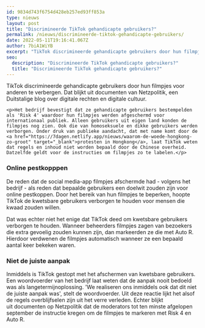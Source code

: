 ```yaml
---
id: 9834d743f6754d428eb257ed93ff853a
type: nieuws
layout: post
title: "Discrimineerde TikTok gehandicapte gebruikers?"
permalink: /nieuws/discrimineerde-tiktok-gehandicapte-gebruikers/
date: 2022-05-11T19:16:41.067Z
author: 7biA1WiYB
excerpt: "TikTok discrimineerde gehandicapte gebruikers door hun filmpjes voor anderen te verbergen. Dat blijkt uit documenten van Netzpolitik, een Duitstalige blog over digitale rechten en digitale cultuur.  "
seo:
  description: "Discrimineerde TikTok gehandicapte gebruikers?"
  title: "Discrimineerde TikTok gehandicapte gebruikers?"
---
```

TikTok discrimineerde gehandicapte gebruikers door hun filmpjes voor anderen te verbergen. Dat blijkt uit documenten van Netzpolitik, een Duitstalige blog over digitale rechten en digitale cultuur.  

    <p>Het bedrijf bevestigt dat ze gehandicapte gebruikers bestempelden als 'Risk 4' waardoor hun filmpjes werden afgeschermd voor internationaal publiek. Alleen gebruikers uit eigen land konden de filmpjes nog zien. Ook die van homoseksuele en dikke gebruikers werden verborgen. Onder druk van publieke aandacht, dat met name komt door de <a href="https://7dagen.netlify.app/nieuws/waarom-de-woede-hongkong-zo-groot" target="_blank">protesten in Hongkong</a>, laat TikTok weten dat regels en inhoud niet worden bepaald door de Chinese overheid. Datzelfde geldt voor de instructies om filmpjes zo te labelen.</p>
<h3>Online pestkopppen</h3>
<p>De reden dat de social media-app filmpjes afschermde had - volgens het bedrijf - als reden dat bepaalde gebruikers een doelwit zouden zijn voor online pestkoppen. Door het bereik van hun filmpjes te beperken, hoopte TikTok de kwetsbare gebruikers verborgen te houden voor mensen die kwaad zouden willen.</p>
<p>Dat was echter niet het enige dat TikTok deed om kwetsbare gebruikers verborgen te houden. Wanneer beheerders filmpjes zagen van bezoekers die extra gevoelig zouden kunnen zijn, dan markeerden ze die met Auto R. Hierdoor verdwenen de filmpjes automatisch wanneer ze een bepaald aantal keer bekeken waren.</p>
<h3>Niet de juiste aanpak</h3>
<p>Inmiddels is TikTok gestopt met het afschermen van kwetsbare gebruikers. Een woordvoerder van het bedrijf laat weten dat de aanpak nooit bedoeld was als langetermijnoplossing. 'We realiseren ons inmiddels ook dat dit niet de juiste aanpak was', stelt de woordvoerder. Uit deze reactie lijkt het alsof de regels overblijfselen zijn uit het verre verleden. Echter blijkt uit documenten op Netzpolitik dat de moderators tot ten minste afgelopen september de instructie kregen om de filmpjes te markeren met Risk 4 en Auto R.</p>  
